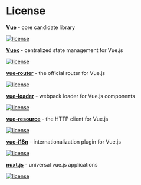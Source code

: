 # License

**[Vue](https://github.com/vuejs/vue)** - core candidate library

[![license](https://img.shields.io/github/license/vuejs/vue.svg)]()

**[Vuex](https://github.com/vuejs/vuex)** - centralized state management for Vue.js

[![license](https://img.shields.io/github/license/vuejs/vuex.svg)]()

**[vue-router](https://github.com/vuejs/vue-router)** - the official router for Vue.js

[![license](https://img.shields.io/github/license/vuejs/vue-router.svg)]()

**[vue-loader](https://github.com/vuejs/vue-loader)** - webpack loader for Vue.js components

[![license](https://img.shields.io/github/license/vuejs/vue-loader.svg)]()

**[vue-resource](https://github.com/pagekit/vue-resource)** - the HTTP client for Vue.js

[![license](https://img.shields.io/github/license/pagekit/vue-resource.svg)]()

**[vue-i18n](https://github.com/kazupon/vue-i18n)** - internationalization plugin for Vue.js

[![license](https://img.shields.io/github/license/kazupon/vue-i18n.svg)]()

**[nuxt.js](https://github.com/nuxt/nuxt.js)** - universal vue.js applications

[![license](https://img.shields.io/github/license/nuxt/nuxt.js.svg)]()
